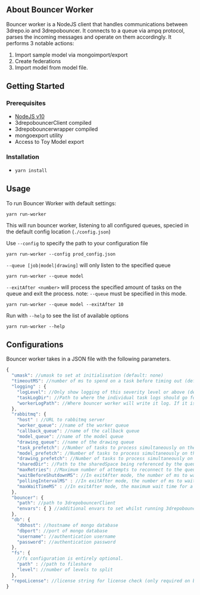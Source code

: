 ## About Bouncer Worker
Bouncer worker is a NodeJS client that handles communications between 3drepo.io and 3drepobouncer. It connects to a queue via ampq protocol, parses the incoming messages and operate on them accordingly.
It performs 3 notable actions:
  1. Import sample model via mongoimport/export
  2. Create federations
  3. Import model from model file.

## Getting Started
### Prerequisites
  - [NodeJS v10](https://nodejs.org/dist/latest-v10.x/)
  - 3drepobouncerClient compiled
  - 3drepobouncerwrapper compiled
  - mongoexport utility
  - Access to Toy Model export
### Installation
  - `yarn install`

## Usage
  To run Bouncer Worker with default settings:
  ````
  yarn run-worker
  ````
  This will run bouncer worker, listening to all configured queues, specied in the default config location (`./config.json`)

  Use `--config` to specify the path to your configuration file
  ````
  yarn run-worker --config prod_config.json
  ````

  `--queue [job|model|drawing]` will only listen to the specified queue
  ````
  yarn run-worker --queue model
  ````

  `--exitAfter <number>` will process the specified amount of tasks on the queue and exit the process. note: `--queue` must be specified in this mode.
  ````
  yarn run-worker --queue model --exitAfter 10
  ````

  Run with `--help` to see the list of available options
  ````
  yarn run-worker --help
  ````

## Configurations
Bouncer worker takes in a JSON file with the following parameters.

````js
{
  "umask": //umask to set at initialisation (default: none)
  "timeoutMS": //number of ms to spend on a task before timing out (default: 3hours)
  "logging" : {
  	"logLevel": //Only show logging of this severity level or above (default: info)
    "taskLogDir": //Path to where the individual task logs should go for each tasks. If not set will default to default: rabbitmq.sharedDir [recommended].
    "workerLogPath": //Where bouncer worker will write it log. If it is not specified, it will not log to file.
  },
  "rabbitmq": {
    "host" : //URL to rabbitmq server
    "worker_queue": //name of the worker queue
    "callback_queue": //name of the callback queue
    "model_queue": //name of the model queue
    "drawing_queue": //name of the drawing queue
    "task_prefetch": //Number of tasks to process simultaneously on the worker queue (default: 4)
    "model_prefetch": //Number of tasks to process simultaneously on the model queue (default: 1)
    "drawing_prefetch": //Number of tasks to process simultaneously on the drawing queue (default: 1)
    "sharedDir": //Path to the sharedSpace being referenced by the queue
    "maxRetries": //Maximum number of attempts to reconnect to the queue before giving up (default: 3)
    "waitBeforeShutdownMS": //In exitAfter mode, the number of ms to wait before shutting down the application (default: 60000)
    "pollingIntervalMS" : //In exitAfter mode, the number of ms to wait inbetween polling the queue for tasks (default: 10000)
    "maxWaitTimeMS" : //In exitAfter mode, the maximum wait time for a task before exiting the process (default: 300000 - aka 5mins)
  },
  "bouncer": {
    "path": //path to 3drepobouncerClient
    "envars": { } //additional envars to set whilst running 3drepobouncerClient
  },
  "db": {
    "dbhost": //hostname of mongo database
    "dbport": //port of mongo database
    "username": //authentication username
    "password": //authentication password
  },
  "fs": {
    //fs configuration is entirely optional.
    "path" : //path to fileshare
    "level": //number of levels to split
  },
  "repoLicense": //license string for license check (only required on builds that are license enforced)
}
````
